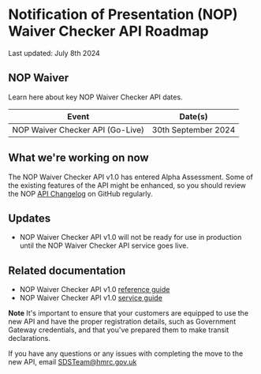 # Notification of Presentation (NOP) Waiver Checker API Roadmap
Last updated: July 8th 2024

## NOP Waiver
Learn here about key NOP Waiver Checker API dates.


| Event                            | Date(s)             |
| -------------------------------- | ------------------- |
| NOP Waiver Checker API (Go-Live) | 30th September 2024 |

## What we're working on now
The NOP Waiver Checker API v1.0 has entered Alpha Assessment. Some of the existing features of the API might be enhanced, so you should review the NOP [API Changelog](https://github.com/hmrc/uknw-auth-checker-api/blob/main/CHANGELOG.md) on GitHub regularly.

## Updates
- NOP Waiver Checker API v1.0 will not be ready for use in production until the NOP Waiver Checker API service goes live.

## Related documentation
- NOP Waiver Checker API v1.0 [reference guide](/api-documentation/docs/api/service/uknw-auth-checker-api/1.0 )
- NOP Waiver Checker API v1.0 [service guide]()

**Note** It's important to ensure that your customers are equipped to use the new API and have the proper registration details, such as Government Gateway credentials, and that you've prepared them to make transit declarations.

If you have any questions or any issues with completing the move to the new API, email [SDSTeam@hmrc.gov.uk](mailto:SDSTeam@hmrc.gov.uk)
